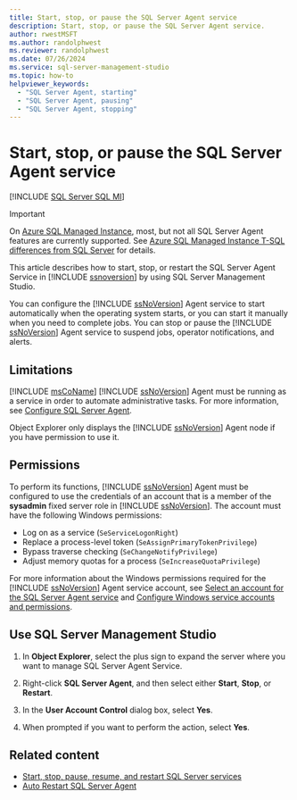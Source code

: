 ```yaml
---
title: Start, stop, or pause the SQL Server Agent service
description: Start, stop, or pause the SQL Server Agent service.
author: rwestMSFT
ms.author: randolphwest
ms.reviewer: randolphwest
ms.date: 07/26/2024
ms.service: sql-server-management-studio
ms.topic: how-to
helpviewer_keywords:
  - "SQL Server Agent, starting"
  - "SQL Server Agent, pausing"
  - "SQL Server Agent, stopping"
---
```


# Start, stop, or pause the SQL Server Agent service

[!INCLUDE [SQL Server SQL MI](../includes/applies-to-version/sql-asdbmi.md)]

> [!IMPORTANT]  
> On [Azure SQL Managed Instance](/azure/sql-database/sql-database-managed-instance), most, but not all SQL Server Agent features are currently supported. See [Azure SQL Managed Instance T-SQL differences from SQL Server](/azure/sql-database/sql-database-managed-instance-transact-sql-information#sql-server-agent) for details.

This article describes how to start, stop, or restart the SQL Server Agent Service in [!INCLUDE [ssnoversion](../includes/ssnoversion-md.md)] by using SQL Server Management Studio.

You can configure the [!INCLUDE [ssNoVersion](../includes/ssnoversion-md.md)] Agent service to start automatically when the operating system starts, or you can start it manually when you need to complete jobs. You can stop or pause the [!INCLUDE [ssNoVersion](../includes/ssnoversion-md.md)] Agent service to suspend jobs, operator notifications, and alerts.

## Limitations

[!INCLUDE [msCoName](../includes/msconame-md.md)] [!INCLUDE [ssNoVersion](../includes/ssnoversion-md.md)] Agent must be running as a service in order to automate administrative tasks. For more information, see [Configure SQL Server Agent](configure-sql-server-agent.md).

Object Explorer only displays the [!INCLUDE [ssNoVersion](../includes/ssnoversion-md.md)] Agent node if you have permission to use it.

## Permissions

To perform its functions, [!INCLUDE [ssNoVersion](../includes/ssnoversion-md.md)] Agent must be configured to use the credentials of an account that is a member of the **sysadmin** fixed server role in [!INCLUDE [ssNoVersion](../includes/ssnoversion-md.md)]. The account must have the following Windows permissions:

- Log on as a service (`SeServiceLogonRight`)
- Replace a process-level token (`SeAssignPrimaryTokenPrivilege`)
- Bypass traverse checking (`SeChangeNotifyPrivilege`)
- Adjust memory quotas for a process (`SeIncreaseQuotaPrivilege`)

For more information about the Windows permissions required for the [!INCLUDE [ssNoVersion](../includes/ssnoversion-md.md)] Agent service account, see [Select an account for the SQL Server Agent service](select-an-account-for-the-sql-server-agent-service.md) and [Configure Windows service accounts and permissions](/sql/database-engine/configure-windows/configure-windows-service-accounts-and-permissions).

## <a id="SSMSProcedure"></a> Use SQL Server Management Studio

1. In **Object Explorer**, select the plus sign to expand the server where you want to manage SQL Server Agent Service.

1. Right-click **SQL Server Agent**, and then select either **Start**, **Stop**, or **Restart**.

1. In the **User Account Control** dialog box, select **Yes**.

1. When prompted if you want to perform the action, select **Yes**.

## Related content

- [Start, stop, pause, resume, and restart SQL Server services](/sql/database-engine/configure-windows/start-stop-pause-resume-restart-sql-server-services)
- [Auto Restart SQL Server Agent](autorestart-sql-server-agent-sql-server-management-studio.md)
